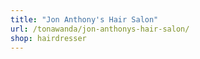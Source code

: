 ```yaml
---
title: "Jon Anthony's Hair Salon"
url: /tonawanda/jon-anthonys-hair-salon/
shop: hairdresser
---
```

